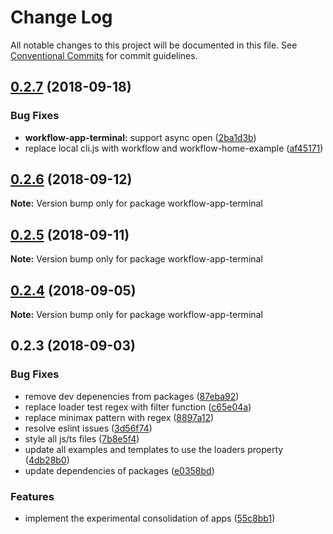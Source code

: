 # Change Log

All notable changes to this project will be documented in this file.
See [Conventional Commits](https://conventionalcommits.org) for commit guidelines.

<a name="0.2.7"></a>
## [0.2.7](https://github.com/havardh/workflow/compare/workflow-app-terminal@0.2.6...workflow-app-terminal@0.2.7) (2018-09-18)


### Bug Fixes

* **workflow-app-terminal:** support async open ([2ba1d3b](https://github.com/havardh/workflow/commit/2ba1d3b))
* replace local cli.js with workflow and workflow-home-example ([af45171](https://github.com/havardh/workflow/commit/af45171))





<a name="0.2.6"></a>
## [0.2.6](https://github.com/havardh/workflow/compare/workflow-app-terminal@0.2.5...workflow-app-terminal@0.2.6) (2018-09-12)

**Note:** Version bump only for package workflow-app-terminal





<a name="0.2.5"></a>
## [0.2.5](https://github.com/havardh/workflow/compare/workflow-app-terminal@0.2.4...workflow-app-terminal@0.2.5) (2018-09-11)

**Note:** Version bump only for package workflow-app-terminal





<a name="0.2.4"></a>
## [0.2.4](https://github.com/havardh/workflow/compare/workflow-app-terminal@0.2.3...workflow-app-terminal@0.2.4) (2018-09-05)

**Note:** Version bump only for package workflow-app-terminal





<a name="0.2.3"></a>
## 0.2.3 (2018-09-03)


### Bug Fixes

* remove dev depenencies from packages ([87eba92](https://github.com/havardh/workflow/commit/87eba92))
* replace loader test regex with filter function ([c65e04a](https://github.com/havardh/workflow/commit/c65e04a))
* replace minimax pattern with regex ([8897a12](https://github.com/havardh/workflow/commit/8897a12))
* resolve eslint issues ([3d56f74](https://github.com/havardh/workflow/commit/3d56f74))
* style all js/ts files ([7b8e5f4](https://github.com/havardh/workflow/commit/7b8e5f4))
* update all examples and templates to use the loaders property ([4db28b0](https://github.com/havardh/workflow/commit/4db28b0))
* update dependencies of packages ([e0358bd](https://github.com/havardh/workflow/commit/e0358bd))


### Features

* implement the experimental consolidation of apps ([55c8bb1](https://github.com/havardh/workflow/commit/55c8bb1))
